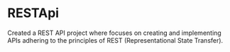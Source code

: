 # RESTApi
Created a REST API project where focuses on creating and implementing APIs adhering to the principles of REST (Representational State Transfer).
